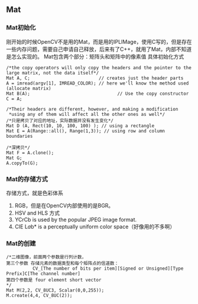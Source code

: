 ## Mat 
### Mat初始化
刚开始的时候OpenCV不是用的Mat，而是用的IPLIMage，使用C写的，但是存在一些内存问题，需要自己申请自己释放，后来有了C++，就用了Mat，内部不知道是怎么实现的。
Mat包含两个部分：矩阵头和矩阵中的像素值
具体初始化方式
```
/*the copy operators will only copy the headers and the pointer to the large matrix, not the data itself*/
Mat A, C;                          // creates just the header parts
A = imread(argv[1], IMREAD_COLOR); // here we'll know the method used (allocate matrix)
Mat B(A);                                 // Use the copy constructor
C = A;  

/*Their headers are different, however, and making a modification
 *using any of them will affect all the other ones as well*/
/*只是拷贝了对应的地址，实际数据并没有发生变化*/
Mat D (A, Rect(10, 10, 100, 100) ); // using a rectangle
Mat E = A(Range::all(), Range(1,3)); // using row and column boundaries

/*深拷贝*/
Mat F = A.clone();
Mat G;
A.copyTo(G);
```
### Mat的存储方式
存储方式，就是色彩体系    
1. RGB，但是在OpenCV内部使用的是BGR。   
2. HSV and HLS 方式   
3. YCrCb is used by the popular JPEG image format.
4. CIE L*a*b* is a perceptually uniform color space（好像用的不多啊）

### Mat的创建

```
/*二维图像，前面两个参数是行列计数，
第三个参数 存储元素的数据类型和每个矩阵点的信道数：
          CV_[The number of bits per item][Signed or Unsigned][Type Prefix]C[The channel number]
第四个参数是 four element short vector
*/
Mat M(2,2, CV_8UC3, Scalar(0,0,255));
M.create(4,4, CV_8UC(2));

```

